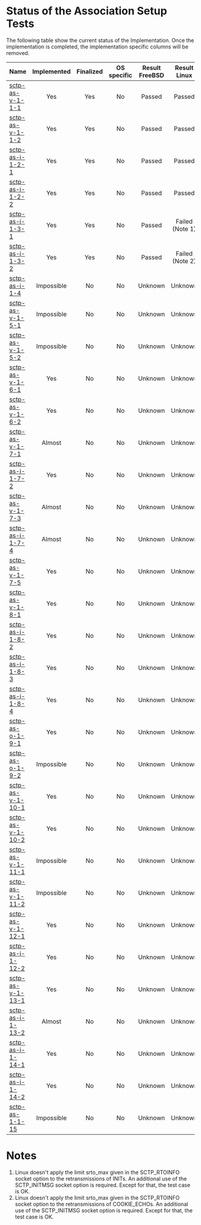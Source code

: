 # Status of the Association Setup Tests

The following table show the current status of the Implementation. Once the implementation is completed, the implementation specific columns will be removed.

| Name                                    | Implemented | Finalized | OS specific | Result FreeBSD | Result Linux   |
|:----------------------------------------|:-----------:|:---------:|:-----------:|:--------------:|:--------------:|
|[sctp-as-v-1-1-1](sctp-as-v-1-1-1.pkt)   | Yes         | Yes       | No          | Passed         | Passed         |
|[sctp-as-v-1-1-2](sctp-as-v-1-1-2.pkt)   | Yes         | Yes       | No          | Passed         | Passed         |
|[sctp-as-i-1-2-1](sctp-as-i-1-2-1.pkt)   | Yes         | Yes       | No          | Passed         | Passed         |
|[sctp-as-i-1-2-2](sctp-as-i-1-2-2.pkt)   | Yes         | Yes       | No          | Passed         | Passed         |
|[sctp-as-i-1-3-1](sctp-as-i-1-3-1.pkt)   | Yes         | Yes       | No          | Passed         | Failed (Note 1)|
|[sctp-as-i-1-3-2](sctp-as-i-1-3-2.pkt)   | Yes         | Yes       | No          | Passed         | Failed (Note 2)|
|[sctp-as-i-1-4](sctp-as-i-1-4.pkt)       | Impossible  | No        | No          | Unknown        | Unknown        |
|[sctp-as-v-1-5-1](sctp-as-v-1-5-1.pkt)   | Impossible  | No        | No          | Unknown        | Unknown        |
|[sctp-as-v-1-5-2](sctp-as-v-1-5-2.pkt)   | Impossible  | No        | No          | Unknown        | Unknown        |
|[sctp-as-v-1-6-1](sctp-as-v-1-6-1.pkt)   | Yes         | No        | No          | Unknown        | Unknown        |
|[sctp-as-v-1-6-2](sctp-as-v-1-6-2.pkt)   | Yes         | No        | No          | Unknown        | Unknown        |
|[sctp-as-v-1-7-1](sctp-as-v-1-7-1.pkt)   | Almost      | No        | No          | Unknown        | Unknown        |
|[sctp-as-i-1-7-2](sctp-as-i-1-7-2.pkt)   | Yes         | No        | No          | Unknown        | Unknown        |
|[sctp-as-v-1-7-3](sctp-as-v-1-7-3.pkt)   | Almost      | No        | No          | Unknown        | Unknown        |
|[sctp-as-i-1-7-4](sctp-as-i-1-7-4.pkt)   | Almost      | No        | No          | Unknown        | Unknown        |
|[sctp-as-v-1-7-5](sctp-as-v-1-7-5.pkt)   | Yes         | No        | No          | Unknown        | Unknown        |
|[sctp-as-v-1-8-1](sctp-as-v-1-8-1.pkt)   | Yes         | No        | No          | Unknown        | Unknown        |
|[sctp-as-i-1-8-2](sctp-as-i-1-8-2.pkt)   | Yes         | No        | No          | Unknown        | Unknown        |
|[sctp-as-i-1-8-3](sctp-as-i-1-8-3.pkt)   | Yes         | No        | No          | Unknown        | Unknown        |
|[sctp-as-i-1-8-4](sctp-as-i-1-8-4.pkt)   | Yes         | No        | No          | Unknown        | Unknown        |
|[sctp-as-o-1-9-1](sctp-as-o-1-9-1.pkt)   | Yes         | No        | No          | Unknown        | Unknown        |
|[sctp-as-o-1-9-2](sctp-as-o-1-9-2.pkt)   | Impossible  | No        | No          | Unknown        | Unknown        |
|[sctp-as-v-1-10-1](sctp-as-v-1-10-1.pkt) | Yes         | No        | No          | Unknown        | Unknown        |
|[sctp-as-v-1-10-2](sctp-as-v-1-10-2.pkt) | Yes         | No        | No          | Unknown        | Unknown        |
|[sctp-as-v-1-11-1](sctp-as-v-1-11-1.pkt) | Impossible  | No        | No          | Unknown        | Unknown        |
|[sctp-as-v-1-11-2](sctp-as-v-1-11-2.pkt) | Impossible  | No        | No          | Unknown        | Unknown        |
|[sctp-as-v-1-12-1](sctp-as-v-1-12-1.pkt) | Yes         | No        | No          | Unknown        | Unknown        |
|[sctp-as-i-1-12-2](sctp-as-i-1-12-2.pkt) | Yes         | No        | No          | Unknown        | Unknown        |
|[sctp-as-v-1-13-1](sctp-as-v-1-13-1.pkt) | Yes         | No        | No          | Unknown        | Unknown        |
|[sctp-as-i-1-13-2](sctp-as-i-1-13-2.pkt) | Almost      | No        | No          | Unknown        | Unknown        |
|[sctp-as-i-1-14-1](sctp-as-i-1-14-1.pkt) | Yes         | No        | No          | Unknown        | Unknown        |
|[sctp-as-i-1-14-2](sctp-as-i-1-14-2.pkt) | Yes         | No        | No          | Unknown        | Unknown        |
|[sctp-as-1-1-15](sctp-as-1-1-15.pkt)     | Impossible  | No        | No          | Unknown        | Unknown        |

# Notes

1. Linux doesn't apply the limit srto_max given in the SCTP_RTOINFO socket option to the retransmissions of INITs. An additional use of the SCTP_INITMSG socket option is required. Except for that, the test case is OK.
2. Linux doesn't apply the limit srto_max given in the SCTP_RTOINFO socket option to the retransmissions of COOKIE_ECHOs. An additional use of the SCTP_INITMSG socket option is required. Except for that, the test case is OK.

